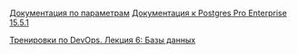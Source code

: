 [Документация по параметрам](https://postgresqlco.nf/doc/ru/param/)
[Документация к Postgres Pro Enterprise 15.5.1](https://postgrespro.ru/docs/enterprise/15/)


[Тренировки по DevOps. Лекция 6: Базы данных](https://www.youtube.com/watch?v=YQYIJ9H02mQ)